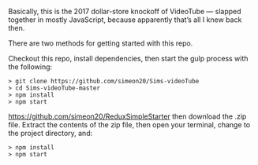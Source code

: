 Basically, this is the 2017 dollar-store knockoff of VideoTube — slapped together in mostly JavaScript, because apparently that’s all I knew back then.



There are two methods for getting started with this repo.


Checkout this repo, install dependencies, then start the gulp process with the following:

```
> git clone https://github.com/simeon20/Sims-videoTube
> cd Sims-videoTube-master 
> npm install
> npm start
```


https://github.com/simeon20/ReduxSimpleStarter then download the .zip file.  Extract the contents of the zip file, then open your terminal, change to the project directory, and:

```
> npm install
> npm start
```
